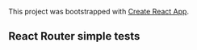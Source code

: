 This project was bootstrapped with [Create React App](https://github.com/facebook/create-react-app).

## React Router simple tests
